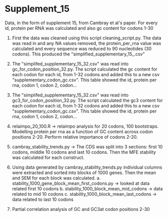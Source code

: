 # Supplement_15

Data, in the form of supplement 15, from Cambray et al's paper. For every id, protein per RNA was calculated and also gc content for codons 1-30

1. First the data was cleaned using this script cleaning_script.py. The data was read in and any NA values removed, the protein_per_rna value was calculated and every sequence was reduced to 90 nucleotides (30 codons). This produced the "simplified_supplementary_15_.csv"
   
2. The "simplifed_supplementary_15_32.csv" was read into gc_for_codon_position_32.py. The script calculated the gc content for each codon for each id, from 1-32 codons and added this to a new csv "supplementary_codon_gc.csv". This table showed the id, protein per rna, codon 1, codon 2, codon...
3. The "simplifed_supplementary_15_32.csv" was read into gc3_for_codon_position_32.py. The script calculated the gc3 content for each codon for each id, from 1-32 codons and added this to a new csv "supplementary_codon_gc.csv". This table showed the id, protein per rna, codon 1, codon 2, codon...
4. relaimpo_20_100.R -> relaimpo analysis for 20 codons, 100 bootstraps. Modelling protein per rna as a function of GC content across codon positions 2-20. Perform relative importance of codons 2-20.
5. cambray_stability_trends.py -> The CDS was split into 3 sections: first 10 codons, middle 10 codons and last 10 codons. Then the MFE stability was calculated for each construct.
6. Using data generated by cambray_stability_trends.py individual columns were extracted and sorted into blocks of 1000 genes. Then the mean and SEM for each block was calculated.
 a. stability_1000_gene_block_mean_first_codons.py -> looked at data related first 10 codons
 b. stability_1000_block_mean_mid_codons -> data related to mid 10 codons
 c. stability_1000_block_mean_last_codons -> data related to last 10 codons
7. Partial correlation analysis of GC and GC3at codon positions 2-30


